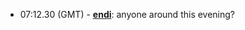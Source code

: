 * <a id="07:12.30">07:12.30 (GMT)</a> - __[endi](https://github.com/endi)__: anyone around this evening?
